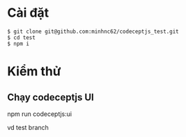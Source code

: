 
# Cài đặt

```git
$ git clone git@github.com:minhnc62/codeceptjs_test.git
$ cd test
$ npm i
```

# Kiểm thử

## Chạy codeceptjs UI
npm run codeceptjs:ui

vd test branch
